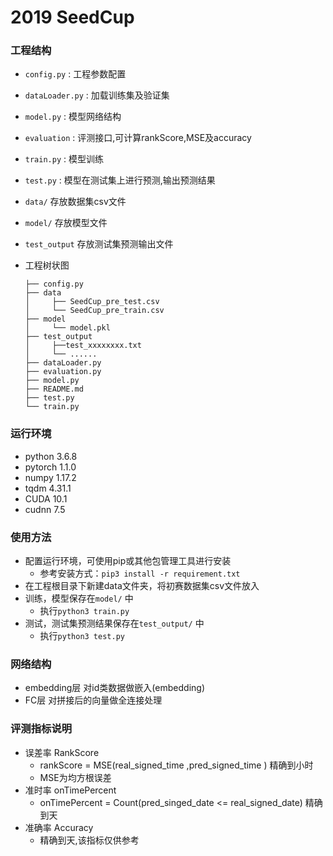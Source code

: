 # 2019 SeedCup
### 工程结构

- `config.py` : 工程参数配置
- `dataLoader.py` : 加载训练集及验证集
- `model.py` : 模型网络结构
- `evaluation` : 评测接口,可计算rankScore,MSE及accuracy
- `train.py` : 模型训练
- `test.py`  : 模型在测试集上进行预测,输出预测结果
- `data/` 存放数据集csv文件
- `model/` 存放模型文件
- `test_output` 存放测试集预测输出文件

- 工程树状图
  ```
  ├── config.py
  ├── data
  │     ├── SeedCup_pre_test.csv
  │     └── SeedCup_pre_train.csv
  ├── model
  │     └── model.pkl
  ├── test_output
  │     ├──test_xxxxxxxx.txt
  │     └── ......
  ├── dataLoader.py
  ├── evaluation.py
  ├── model.py
  ├── README.md
  ├── test.py
  └── train.py
  
  ```
### 运行环境

- python 3.6.8
- pytorch 1.1.0
- numpy 1.17.2
- tqdm 4.31.1
- CUDA 10.1
- cudnn 7.5

### 使用方法

- 配置运行环境，可使用pip或其他包管理工具进行安装
  - 参考安装方式：`pip3 install -r requirement.txt`
- 在工程根目录下新建data文件夹，将初赛数据集csv文件放入
- 训练，模型保存在`model/` 中
  - 执行`python3 train.py`
- 测试，测试集预测结果保存在`test_output/` 中
  - 执行`python3 test.py`

### 网络结构

- embedding层 对id类数据做嵌入(embedding)
- FC层 对拼接后的向量做全连接处理

### 评测指标说明
- 误差率 RankScore
  - rankScore = MSE(real_signed_time ,pred_signed_time ) 精确到小时
  - MSE为均方根误差
- 准时率 onTimePercent
  - onTimePercent = Count(pred_singed_date <= real_signed_date)  精确到天
- 准确率 Accuracy
  - 精确到天,该指标仅供参考

